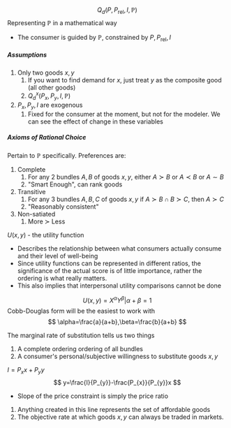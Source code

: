 $$
Q_{d}(P,P_{\text{rel}},I,\mathbb{P})
$$
Representing $\mathbb{P}$ in a mathematical way
- The consumer is guided by $\mathbb{P}$, constrained by $P,P_{\text{rel}},I$

##### Assumptions
1. Only two goods $x,y$
	1. If you want to find demand for $x$, just treat $y$ as the composite good (all other goods)
	2. $Q_{d}^x(P_{x},P_{y},I,\mathbb{P)}$
2. $P_{x},P_{y},I$ are exogenous
	1. Fixed for the consumer at the moment, but not for the modeler. We can see the effect of change in these variables
##### Axioms of Rational Choice
Pertain to $\mathbb{P}$ specifically. 
Preferences are:
1. Complete
	1. For any 2 bundles $A,B$ of goods $x,y$, either $A \succ B$ or $A \prec B$ or $A\sim B$
	2. "Smart Enough", can rank goods
2. Transitive
	1. For any 3 bundles $A,B,C$ of goods $x,y$ if $A\succ B\cap B\succ C$, then $A\succ C$
	2. "Reasonably consistent"
3. Non-satiated
	1. More $\succ$ Less



$U(x,y)$ - the utility function
- Describes the relationship between what consumers actually consume and their level of well-being
- Since utility functions can be represented in different ratios, the significance of the actual score is of little importance, rather the ordering is what really matters.
- This also implies that interpersonal utility comparisons cannot be done

$$
U(x,y)=X^\alpha Y^\beta |\alpha+\beta=1
$$
Cobb-Douglas form will be the easiest to work with
$$
\alpha=\frac{a}{a+b},\beta=\frac{b}{a+b}
$$

The marginal rate of substitution tells us two things
1. A complete ordering ordering of all bundles
2. A consumer's personal/subjective willingness to substitute goods $x,y$


$I = P_{x}x+P_{y}y$
$$
y=\frac{I}{P_{y}}-\frac{P_{x}}{P_{y}}x
$$
- Slope of the price constraint is simply the price ratio

1. Anything created in this line represents the set of affordable goods
2. The objective rate at which goods $x,y$ can always be traded in markets.

